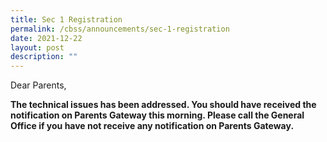 ```yaml
---
title: Sec 1 Registration
permalink: /cbss/announcements/sec-1-registration
date: 2021-12-22
layout: post
description: ""
---
```


<p>Dear Parents,</p>
<p><strong>The technical issues has been addressed. You should have received the notification on Parents Gateway this morning. Please call the General Office if you have not receive any notification on Parents Gateway.<br /></strong></p>